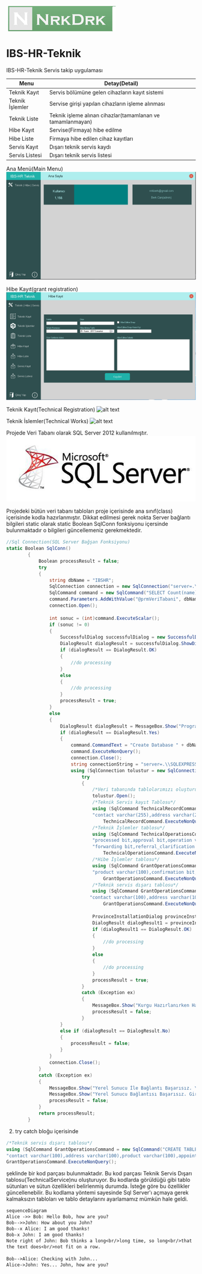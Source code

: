 
![N|Solid](https://github.com/nrkdrk/IBS-HR-Teknik/blob/master/images/nrkdrk.jpg)

# IBS-HR-Teknik
IBS-HR-Teknik Servis takip uygulaması

| Menu   | Detay(Detail) |
| ------ | ------ |
| Teknik Kayıt | Servis bölümüne gelen cihazların kayıt sistemi |
| Teknik İşlemler | Servise girişi yapılan cihazların işleme alınması |
| Teknik Liste | Teknik işleme alınan cihazlar(tamamlanan ve tamamlanmayan) |
| Hibe Kayıt | Servise(Firmaya) hibe edilme|
| Hibe Liste | Firmaya hibe edilen cihaz kayıtları|
| Servis Kayıt | Dışarı teknik servis kaydı |
| Servis Listesi | Dışarı teknik servis listesi |

Ana Menü(Main Menu)
![alt text](https://github.com/nrkdrk/IBS-HR-Teknik/blob/master/images/AnaMenu.PNG)

Hibe Kayıt(grant registration)
![alt text](https://github.com/nrkdrk/IBS-HR-Teknik/blob/master/images/HibeKayıt.PNG)

Teknik Kayıt(Technical Registration)
![alt text](https://github.com/nrkdrk/IBS-HR-Teknik/blob/master/images/MenuTeknikKayıt.PNG)

Teknik İslemler(Technical Works)
![alt text](https://github.com/nrkdrk/IBS-HR-Teknik/blob/master/images/Teknikİslemler.PNG)

Projede Veri Tabanı olarak SQL Server 2012 kullanılmıştır.
![alt text](https://github.com/nrkdrk/IBS-HR-Teknik/blob/master/images/sql-server-2012-logo.jpg)

Projedeki bütün veri tabanı tabloları proje içerisinde ana sınıf(class) içerisinde kodla hazırlanmıştır.
Dikkat edilmesi gerek nokta Server bağlantı bilgileri static olarak static Boolean SqlConn fonksiyonu içersinde bulunmaktadır o bilgileri güncellemeniz gerekmektedir.


```c#
//Sql Connection(SQL Server Bağşan Fonksiyonu)
static Boolean SqlConn()
        {
            Boolean processResult = false;
            try
            {
                string dbName = "IBSHR";
                SqlConnection connection = new SqlConnection("server=.\\SQLEXPRESS;database=master; Integrated Security=SSPI");
                SqlCommand command = new SqlCommand("SELECT Count(name) FROM master.dbo.sysdatabases WHERE name=@prmVeritabani", connection);
                command.Parameters.AddWithValue("@prmVeriTabani", dbName);
                connection.Open();

                int sonuc = (int)command.ExecuteScalar();
                if (sonuc != 0)
                {
                    SuccessfulDialog successfulDialog = new SuccessfulDialog();
                    DialogResult dialogResult = successfulDialog.ShowDialog();
                    if (dialogResult == DialogResult.OK)
                    {
                        //do processing
                    }
                    else
                    {
                        //do processing
                    }
                    processResult = true;
                }
                else
                {
                    DialogResult dialogResult = MessageBox.Show("Programı İlk Defa Kullanıdığınız Tespit Edildi.\n Veri Tabanı Kurulumu Yapılsın mı ?", "IBS-HR Teknik Servis", MessageBoxButtons.YesNo);
                    if (dialogResult == DialogResult.Yes)
                    {
                        command.CommandText = "Create Database " + dbName;
                        command.ExecuteNonQuery();
                        connection.Close();
                        string connectionString = "server=.\\SQLEXPRESS; database=IBSHR; integrated security=SSPI; User id = sa; Password=nrkdrk;";
                        using (SqlConnection tolustur = new SqlConnection(connectionString))
                            try
                            {
                                /*Veri tabanında tablolarımızı oluşturuyoruz*/
                                tolustur.Open();
                                /*Teknik Servis kayıt Tablosu*/
                                using (SqlCommand TechnicalRecordCommand = new SqlCommand("CREATE TABLE TechnicalRecord(id int IDENTITY(1,1),owner varchar(100)," +
                                "contact varchar(255),address varchar(255),product varchar(100),delivery_date date,accessory varchar(255),explanation varchar(255));", tolustur))
                                    TechnicalRecordCommand.ExecuteNonQuery();
                                /*Teknik İşlemler tablosu*/
                                using (SqlCommand TechnicalOperationsCommand = new SqlCommand("CREATE TABLE TechnicalOperations(id int IDENTITY(1,1),TRId varchar(100)," +
                                "processed bit,approval bit,operation varchar(100),reception_date date,fee varchar(255),completion_date date,operations_carried varchar(255)," +
                                "forwarding bit,referral_clarification varchar(255),delivery bit); ", tolustur))
                                    TechnicalOperationsCommand.ExecuteNonQuery();
                                /*Hibe İşlemler tablosu*/
                                using (SqlCommand GrantOperationsCommand = new SqlCommand("CREATE TABLE GrantOperations(id int IDENTITY(1,1),owner varchar(100)," +
                                "product varchar(100),confirmation bit,contact varchar(100),reception_date date,approval_holder varchar(100),address varchar(100),why varchar(255)); ", tolustur))
                                    GrantOperationsCommand.ExecuteNonQuery();
                                /*Teknik servis dışarı tablosu*/
                                using (SqlCommand GrantOperationsCommand = new SqlCommand("CREATE TABLE TechnicalService(id int IDENTITY(1,1),service_claimant varchar(100)," +
                               "contact varchar(100),address varchar(100),product varchar(100),appointment_date date,fault varchar(255),fault_description varchar(255)); ", tolustur))
                                    GrantOperationsCommand.ExecuteNonQuery();

                                ProvinceInstallationDialog provinceInstallationDialog = new ProvinceInstallationDialog();
                                DialogResult dialogResult1 = provinceInstallationDialog.ShowDialog();
                                if (dialogResult1 == DialogResult.OK)
                                {
                                    //do processing
                                }
                                else
                                {
                                    //do processing
                                }
                                processResult = true;
                            }
                            catch (Exception ex)
                            {
                                MessageBox.Show("Kurgu Hazırlanırken Hata." + ex.Message);
                                processResult = false;
                            }
                    }
                    else if (dialogResult == DialogResult.No)
                    {
                        processResult = false;
                    }
                }
                connection.Close();
            }
            catch (Exception ex)
            {
                MessageBox.Show("Yerel Sunucu İle Bağlantı Başarısız. \n" + ex.Message);
                MessageBox.Show("Yerel Sunucu Bağlantısı Başarısız. Giriş Yapılamaz.");
                processResult = false;
            }
            return processResult;
        }
```
2. try catch bloğu içerisinde 
```c#
/*Teknik servis dışarı tablosu*/
using (SqlCommand GrantOperationsCommand = new SqlCommand("CREATE TABLE TechnicalService(id int IDENTITY(1,1),service_claimant varchar(100)," +
"contact varchar(100),address varchar(100),product varchar(100),appointment_date date,fault varchar(255),fault_description varchar(255)); ", tolustur))
GrantOperationsCommand.ExecuteNonQuery();
```
şeklinde bir kod parçası bulunmaktadır. Bu kod parçası Teknik Servis Dışarı tablosu(TechnicalService)nu oluşturuyor.
Bu kodlarda görüldüğü gibi tablo sütunları ve sütun özellikleri belirlenmiş durumda. İsteğe göre bu özellikler güncellenebilir.
Bu kodlama yöntemi sayesinde Sql Server'ı açmaya gerek kalmaksızın tabloları ve tablo detaylarını ayarlamamız mümkün hale geldi.

```mermaid
sequenceDiagram
Alice ->> Bob: Hello Bob, how are you?
Bob-->>John: How about you John?
Bob--x Alice: I am good thanks!
Bob-x John: I am good thanks!
Note right of John: Bob thinks a long<br/>long time, so long<br/>that the text does<br/>not fit on a row.

Bob-->Alice: Checking with John...
Alice->John: Yes... John, how are you?
```
